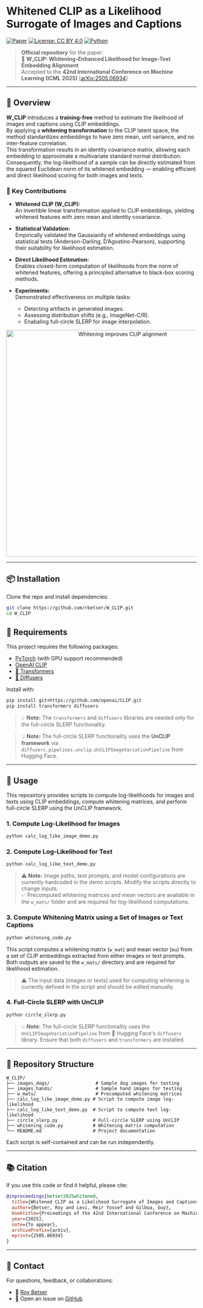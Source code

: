 # Whitened CLIP as a Likelihood Surrogate of Images and Captions

[![Paper](https://img.shields.io/badge/arXiv-2505.06934-b31b1b)](https://arxiv.org/abs/2505.06934)
[![License: CC BY 4.0](https://img.shields.io/badge/License-CC%20BY%204.0-lightgrey.svg)](https://creativecommons.org/licenses/by/4.0/)
[![Python](https://img.shields.io/badge/python-3.8%2B-blue)](https://www.python.org/)

> **Official repository** for the paper:  
> 📄 **W_CLIP: Whitening-Enhanced Likelihood for Image-Text Embedding Alignment**  
> Accepted to the **42nd International Conference on Machine Learning (ICML 2025)**
> [[arXiv:2505.06934](https://arxiv.org/abs/2505.06934)]

---

## 🧠 Overview

**W_CLIP** introduces a **training-free** method to estimate the likelihood of images and captions using CLIP embeddings.  
By applying a **whitening transformation** to the CLIP latent space, the method standardizes embeddings to have zero mean, unit variance, and no inter-feature correlation.  
This transformation results in an identity covariance matrix, allowing each embedding to approximate a multivariate standard normal distribution.  
Consequently, the log-likelihood of a sample can be directly estimated from the squared Euclidean norm of its whitened embedding — enabling efficient and direct likelihood scoring for both images and texts.

### 🔑 Key Contributions

- **Whitened CLIP (W_CLIP):**  
  An invertible linear transformation applied to CLIP embeddings, yielding whitened features with zero mean and identity covariance.

- **Statistical Validation:**  
  Empirically validated the Gaussianity of whitened embeddings using statistical tests (Anderson-Darling, D’Agostino-Pearson), supporting their suitability for likelihood estimation.

- **Direct Likelihood Estimation:**  
  Enables closed-form computation of likelihoods from the norm of whitened features, offering a principled alternative to black-box scoring methods.

- **Experiments:**  
  Demonstrated effectiveness on multiple tasks:
  - Detecting artifacts in generated images.
  - Assessing distribution shifts (e.g., ImageNet-C/R).
  - Enabaling full-circle SLERP for image interpolation.

<p align="center">
  <img src="assets/whitening_demo.png" width="600" alt="Whitening improves CLIP alignment">
</p>

---

## 📦 Installation

Clone the repo and install dependencies:

```bash
git clone https://github.com/rbetser/W_CLIP.git
cd W_CLIP
```

## 🧩 Requirements

This project requires the following packages:

- [PyTorch](https://pytorch.org/) (with GPU support recommended)
- [OpenAI CLIP](https://github.com/openai/CLIP)
- [🤗 Transformers](https://github.com/huggingface/transformers)
- [🤗 Diffusers](https://github.com/huggingface/diffusers)

Install with:

```bash
pip install git+https://github.com/openai/CLIP.git
pip install transformers diffusers
```

> 💡 **Note:** The `transformers` and `diffusers` libraries are needed only for the full-circle SLERP functionality.

> 💡 **Note:** The full-circle SLERP functionality uses the **UnCLIP framework** via `diffusers.pipelines.unclip.UnCLIPImageVariationPipeline` from Hugging Face.
---

## 🚀 Usage

This reposirtory provides scripts to compute log-likelihoods for images and texts using CLIP embeddings, compute whitening matrices, and perform full-circle SLERP using the UnCLIP framework.

### 1. Compute Log-Likelihood for Images

```bash
python calc_log_like_image_demo.py
```

### 2. Compute Log-Likelihood for Text

```bash
python calc_log_like_text_demo.py
```

> ⚠️ **Note:** Image paths, text prompts, and model configurations are currently hardcoded in the demo scripts. Modify the scripts directly to change inputs.  
> ✅ Precomputed whitening matrices and mean vectors are available in the `w_mats/` folder and are required for log-likelihood computations.

### 3. Compute Whitening Matrix using a Set of Images or Text Captions

```bash
python whitening_code.py
```

This script computes a whitening matrix (`w_mat`) and mean vector (`mu`) from a set of CLIP embeddings extracted from either images or text prompts.  
Both outputs are saved to the `w_mats/` directory and are required for likelihood estimation.

> ⚠️ The input data (images or texts) used for computing whitening is currently defined in the script and should be edited manually.

### 4. Full-Circle SLERP with UnCLIP

```bash
python circle_slerp.py
```

> 💡 **Note:** The full-circle SLERP functionality uses the `UnCLIPImageVariationPipeline` from 🤗 Hugging Face's `diffusers` library. Ensure that both `diffusers` and `transformers` are installed.

---

## 📁 Repository Structure

```
W_CLIP/
├── images_dogs/                 # Sample dog images for testing
├── images_hands/                # Sample hand images for testing
├── w_mats/                      # Precomputed whitening matrices
├── calc_log_like_image_demo.py # Script to compute image log-likelihood
├── calc_log_like_text_demo.py  # Script to compute text log-likelihood
├── circle_slerp.py             # Full-circle SLERP using UnCLIP
├── whitening_code.py           # Whitening matrix computation
└── README.md                   # Project documentation
```

Each script is self-contained and can be run independently.

---

## 📚 Citation

If you use this code or find it helpful, please cite:

```bibtex
@inproceedings{betser2025whitened,
  title={Whitened CLIP as a Likelihood Surrogate of Images and Captions},
  author={Betser, Roy and Levi, Meir Yossef and Gilboa, Guy},
  booktitle={Proceedings of the 42nd International Conference on Machine Learning (ICML)},
  year={2025},
  note={To appear},
  archivePrefix={arXiv},
  eprint={2505.06934}
}
```

---

## 🙋 Contact

For questions, feedback, or collaborations:

- 📧 [Roy Betser](mailto:roybe@campus.technion.ac.il)
- 🐛 Open an issue on [GitHub](https://github.com/rbetser/W_CLIP/issues)
